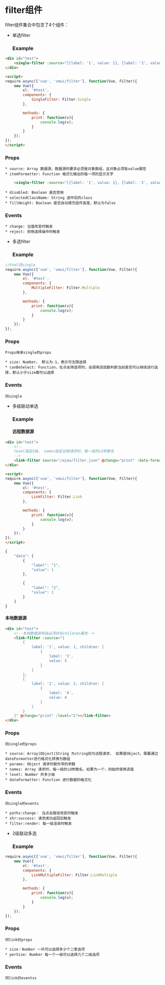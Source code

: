 filter组件
======================

filter组件集合中包含了4个组件：

* 单选filter

   ### Example

```html
<div id="test">
    <single-filter :source="[{label: '1', value: 1}, {label: '2', value: 2}]" @change="print"></single-filter>
</div>

<script>
require.async(['vue', 'vmui/filter'], function(Vue, Filter){
    new Vue({
        el: '#test',
        components: {
            SingleFilter: Filter.Single
        },

        methods: {
            print: function(v){
                console.log(v);
            }
        }
    });
});
</script>
```

   ### Props

    * source: Array 数据源，数据源的要求必须是对象数组，且对象必须有value属性
    * itemFormatter: Function 格式化输出的每一项的显示文字

```html
    <single-filter :source="[{label: '1', value: 1}, {label: '2', value: 2}]" :item-formatter="function(item){return item.label + 'lala'}"></single-filter>
```

    * disabled: Boolean 是否禁用
    * selectedClassName: String 选中后的class
    * fillHeight: Boolean 是否自动填充组件高度，默认为false


   ### Events

    * change: 当值改变时触发
    * reject: 拒绝选择操作时触发

* 多选filter

   ### Example

```js
//html同single
require.async(['vue', 'vmui/filter'], function(Vue, Filter){
    new Vue({
        el: '#test',
        components: {
            MultipleFilter: Filter.Multiple
        },

        methods: {
            print: function(v){
                console.log(v);
            }
        }
    });
});
```

   ### Props

    Props继承single的props

    * size: Number， 默认为-1，表示可无限选择
    * canBeSelect: Function，在点击筛选项时，会调用该函数判断当前是否可以继续进行选择，默认小于size都可以选择

   ### Events

    同single

* 多级联动单选

   ### Example

   #### 远程数据源

```html
<div id="test">
    <!--
    level指定3级， names指定远程请求时，每一级的id参数名
    -->
    <link-filter source="/ajax/filter.json" @change="print" :data-formatter="function(data){return data.data}" :level="3" :names="['province', 'city']"></link-filter>
</div>

<script>
require.async(['vue', 'vmui/filter'], function(Vue, Filter){
    new Vue({
        el: '#test',
        components: {
            LinkFilter: Filter.Link
        },

        methods: {
            print: function(v){
                console.log(v);
            }
        }
    });
});
</script>
```

```js
{
    "data": [
        {
            "label": "1",
            "value": 1
        },

        {
            "label": "2",
            "value": 2
        }
    ]
}
```

   #### 本地数据源

```html
<div id="test">
    <!--本地数据源多级必须存在children属性-->
    <link-filter :source="[
        {
            label: '1', value: 1, children: [
                {
                    label: '3',
                    value: 3
                }
            ]
        }, 
        {
            label: '2', value: 2, children: [
                {
                    label: '4',
                    value: 4
                }
            ]
        }
    ]" @change="print" :level="2"></link-filter>
</div>
```

   ### Props

    同single的props

    * source: Array|Object|String 为string则为远程请求， 如果是Object，需要通过dateFormatter进行格式化转换为数组
    * params: Object 请求时额外带的参数
    * names: Array 请求时，每一级的id参数名，如果为一个，则始终使用该值
    * level: Number 共多少级
    * dataFormatter: Function 进行数据的格式化

   ### Events

    同single的events

    * paths:change： 当点击路径改变时触发
    * xhr:success: 请求成功返回后触发
    * filter:render: 每一级渲染时触发

* 2级联动多选

   ### Example

```js
require.async(['vue', 'vmui/filter'], function(Vue, Filter){
    new Vue({
        el: '#test',
        components: {
            LinkMultipleFilter: Filter.LinkMultiple
        },

        methods: {
            print: function(v){
                console.log(v);
            }
        }
    });
});
```

   ### Props

    同link的props

    * size：Number 一共可以选择多少个二季选项
    * perSize: Number 每一个一级可以选择几个二级选项

   ### Events

    同link的eventss
